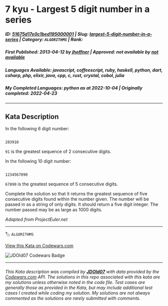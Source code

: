 # 7 kyu - Largest 5 digit number in a series

##### **ID**: [51675d17e0c1bed195000001](https://www.codewars.com/kata/51675d17e0c1bed195000001) | **Slug**: [largest-5-digit-number-in-a-series](https://www.codewars.com/kata/51675d17e0c1bed195000001) | **Category**: `ALGORITHMS` | **Rank**: <span style="color:white">7 kyu</span>

##### **First Published**: 2013-04-12 ***by*** [jhoffner](https://www.codewars.com/users/jhoffner) | **Approved**: *not available* ***by*** [*not available*](*https://www.codewars.com*)

##### **Languages Available**: javascript, coffeescript, ruby, haskell, python, dart, csharp, php, elixir, java, cpp, c, rust, crystal, cobol, julia

##### **My Completed Languages**: python ***as at*** 2022-10-04 | **Originally completed**: 2022-04-23

---

## Kata Description


In the following 6 digit number:



```

283910

```



`91` is the greatest sequence of 2 consecutive digits.



In the following 10 digit number:

```

1234567890

```



`67890` is the greatest sequence of 5 consecutive digits.



Complete the solution so that it returns the greatest sequence of five consecutive digits found within the number given. The number will be passed in as a string of only digits. It should return a five digit integer. The number passed may be as large as 1000 digits. 



*Adapted from ProjectEuler.net*

---


🏷 `ALGORITHMS`


[View this Kata on Codewars.com](https://www.codewars.com/kata/51675d17e0c1bed195000001)

![](https://www.codewars.com/users/jdold07/badges/large "JDOld07 Codewars Badge")

---

###### *This Kata description was compiled by [**JDOld07**](https://tpstech.dev) with data provided by the [Codewars.com](https://www.codewars.com) API.  The solutions in this repo associated with this kata are my solutions unless otherwise noted in the code file.  Test cases are generally those as provided in the Kata, but may include additional test cases I created while coding my solution.  My solutions are not always commented as the solutions are rarely submitted with comments.*
